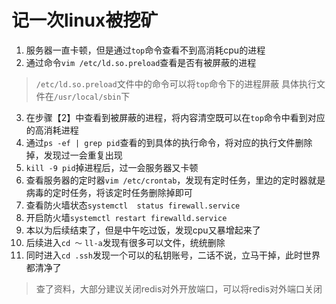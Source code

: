 # 记一次linux被挖矿
1. 服务器一直卡顿，但是通过`top`命令查看不到高消耗cpu的进程
2. 通过命令`vim /etc/ld.so.preload`查看是否有被屏蔽的进程
> `/etc/ld.so.preload`文件中的命令可以将`top`命令下的进程屏蔽
> 具体执行文件在`/usr/local/sbin`下
3. 在步骤【2】中查看到被屏蔽的进程，将内容清空既可以在`top`命令中看到对应的高消耗进程
4. 通过`ps -ef | grep pid`查看的到具体的执行命令，将对应的执行文件删除掉，发现过一会重复出现
5. `kill -9 pid`掉进程后，过一会服务器又卡顿
6. 查看服务器的定时器`vim /etc/crontab`，发现有定时任务，里边的定时器就是病毒的定时任务，将该定时任务删除掉即可
7. 查看防火墙状态`systemctl  status firewall.service`
8. 开启防火墙`systemctl restart firewalld.service`
9. 本以为后续结束了，但是中午吃过饭，发现cpu又暴增起来了
10. 后续进入`cd ～` `ll-a`发现有很多可以文件，统统删除
11. 同时进入`cd .ssh`发现一个可以的私钥账号，二话不说，立马干掉，此时世界都清净了
> 查了资料，大部分建议关闭redis对外开放端口，可以将redis对外端口关闭
